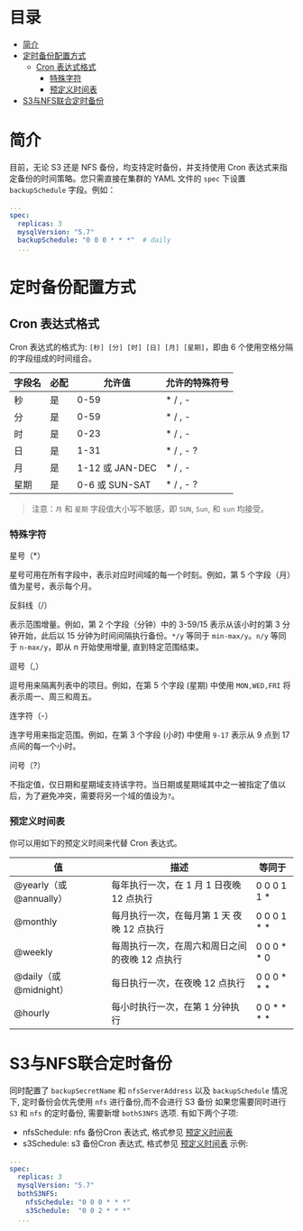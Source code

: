 目录
=============
- [简介](#简介)
- [定时备份配置方式](#定时备份配置方式)
  - [Cron 表达式格式](#cron-表达式格式)
    - [特殊字符](#特殊字符)
    - [预定义时间表](#预定义时间表)
- [S3与NFS联合定时备份](#S3与NFS联合定时备份)
# 简介
目前，无论 S3 还是 NFS 备份，均支持定时备份，并支持使用 Cron 表达式来指定备份的时间策略。您只需直接在集群的 YAML 文件的 `spec` 下设置 `backupSchedule` 字段。例如：

```yaml
... 
spec:
  replicas: 3
  mysqlVersion: "5.7"
  backupSchedule: "0 0 0 * * *"  # daily
  ...
```
# 定时备份配置方式

## Cron 表达式格式

 Cron 表达式的格式为: `[秒] [分] [时] [日] [月] [星期]`，即由 6 个使用空格分隔的字段组成的时间组合。


| 字段名 | 必配 | 允许值          | 允许的特殊符号 |
| ------ | ---- | --------------- | -------------- |
| 秒     | 是   | 0-59            | * / , -        |
| 分     | 是   | 0-59            | * / , -        |
| 时     | 是   | 0-23            | * / , -        |
| 日     | 是   | 1-31            | * / , - ?      |
| 月     | 是   | 1-12 或 JAN-DEC | * / , -        |
| 星期   | 是   | 0-6 或 SUN-SAT  | * / , - ?      |

> 注意：`月` 和 `星期` 字段值大小写不敏感，即 `SUN`, `Sun`, 和 `sun` 均接受。

### 特殊字符
星号（*）

星号可用在所有字段中，表示对应时间域的每一个时刻。例如，第 5 个字段（月）值为星号，表示每个月。

反斜线（/）

表示范围增量。例如，第 2 个字段（分钟）中的 3-59/15 表示从该小时的第 3 分钟开始，此后以 15 分钟为时间间隔执行备份。`*/y` 等同于 `min-max/y`。`n/y` 等同于 `n-max/y`，即从 n 开始使用增量, 直到特定范围结束。

逗号（,）

逗号用来隔离列表中的项目。例如，在第 5 个字段 (星期) 中使用 `MON,WED,FRI` 将表示周一、周三和周五。

连字符（-）

连字号用来指定范围。例如，在第 3 个字段 (小时) 中使用 `9-17` 表示从 9 点到 17 点间的每一个小时。

问号（?）

不指定值，仅日期和星期域支持该字符。当日期或星期域其中之一被指定了值以后，为了避免冲突，需要将另一个域的值设为`?`。

### 预定义时间表

你可以用如下的预定义时间来代替 Cron 表达式。

| 值                      | 描述                                           | 等同于      |
| ----------------------- | ---------------------------------------------- | ----------- |
| @yearly（或 @annually） | 每年执行一次，在 1 月 1 日夜晚 12 点执行       | 0 0 0 1 1 * |
| @monthly                | 每月执行一次，在每月第 1 天 夜晚 12 点执行     | 0 0 0 1 * * |
| @weekly                 | 每周执行一次，在周六和周日之间的夜晚 12 点执行 | 0 0 0 * * 0 |
| @daily（或 @midnight）  | 每日执行一次，在夜晚 12 点执行                 | 0 0 0 * * * |
| @hourly                 | 每小时执行一次，在第 1 分钟执行                | 0 0 * * * * |

# S3与NFS联合定时备份
同时配置了 `backupSecretName` 和 `nfsServerAddress` 以及 `backupSchedule` 情况下, 定时备份会优先使用 `nfs` 进行备份,而不会进行 S3 备份 如果您需要同时进行 `S3` 和 `nfs` 的定时备份, 需要新增 `bothS3NFS` 选项. 有如下两个子项:
* nfsSchedule: nfs 备份Cron 表达式, 格式参见 [预定义时间表](#预定义时间表)
* s3Schedule:  s3 备份Cron 表达式, 格式参见 [预定义时间表](#预定义时间表)
示例:
```yaml
... 
spec:
  replicas: 3
  mysqlVersion: "5.7"
  bothS3NFS: 
    nfsSchedule: "0 0 0 * * *"
    s3Schedule:  "0 0 2 * * *"
  ...
```